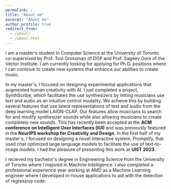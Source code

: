 ```yaml
---
permalink: /
title: "About me"
excerpt: "About me"
author_profile: true
redirect_from: 
  - /about/
  - /about.html
---
```



I am a master's student in Computer Science at the University of Toronto co-supervised by Prof. Tovi Grossman of DGP and Prof. Sageev Oore of the Vector Institute. I am currently looking for applying for Ph.D. positions where I can continue to create new systems that enhance our abilities to create music.

In my master's, I focused on designing experimental applications that augmented human creativity with AI. I just completed a project, SynthScribe, which facilitates the use synthesizers by letting musicians use text and audio as an intuitive control modality. We acheive this by building several features that use latent representations of text and audio from the deep learning model LAION-CLAP. Our features allow musicians to search for and modify synthesizer sounds while also allowing musicians to create completely new sounds. This has recently been accepted at the **ACM conference on Intelligent User Interfaces (IUI)** and was previously featured in the **NeurIPS workshop for Creativity and Design**. In the first half of my master's, I focused on designing a novel interactive system, Promptify, that used chat optimized large language models to facilitate the use of text-to-image models. I had the pleasure of presenting this work at **UIST 2023**.

I recieved my bachelor's degree in Engineering Science from the University of Toronto where I majored in Machine Intelligence. I also completed a professional experience year working at AMD as a Machine Learning engineer where I developed in-house applications to aid with the detection of regressive code. 